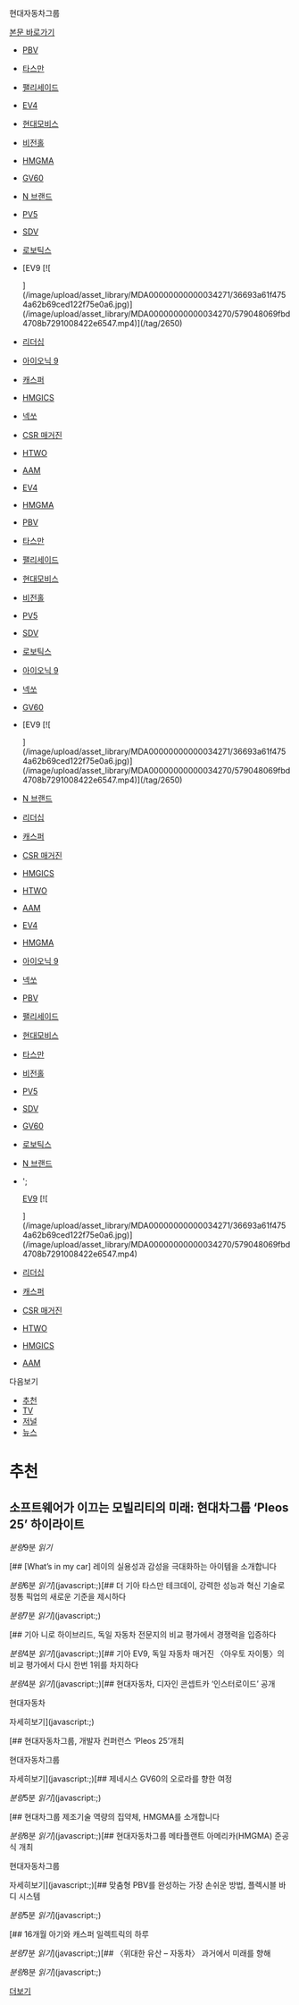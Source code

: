 현대자동차그룹






[본문 바로가기](#container)




* [PBV](/tag/1012)
* [타스만](/tag/3019)
* [팰리세이드](/tag/878)

* [EV4](/tag/2844)
* [현대모비스](/tag/756)
* [비전홀](/tag/2745)
* [HMGMA](/tag/3206)
* [GV60](/tag/1182)
* [N 브랜드](/tag/2668)

* [PV5](/tag/2862)
* [SDV](/tag/2465)
* [로보틱스](/tag/1021)

* [EV9
  [![

  ](/image/upload/asset_library/MDA00000000000034271/36693a61f4754a62b69ced122f75e0a6.jpg)](/image/upload/asset_library/MDA00000000000034270/579048069fbd4708b7291008422e6547.mp4)](/tag/2650)
* [리더십](/about-us/leadership)
* [아이오닉 9](/tag/3020)
* [캐스퍼](/tag/933)
* [HMGICS](/tag/1477)
* [넥쏘](/tag/884)

* [CSR 매거진](https://csr-magazine.hyundaimotorgroup.com )
* [HTWO](/tag/1008)
* [AAM](/tag/2369)

* [EV4](/tag/2844)
* [HMGMA](/tag/3206)

* [PBV](/tag/1012)
* [타스만](/tag/3019)
* [팰리세이드](/tag/878)
* [현대모비스](/tag/756)

* [비전홀](/tag/2745)
* [PV5](/tag/2862)
* [SDV](/tag/2465)
* [로보틱스](/tag/1021)

* [아이오닉 9](/tag/3020)
* [넥쏘](/tag/884)

* [GV60](/tag/1182)
* [EV9
  [![

  ](/image/upload/asset_library/MDA00000000000034271/36693a61f4754a62b69ced122f75e0a6.jpg)](/image/upload/asset_library/MDA00000000000034270/579048069fbd4708b7291008422e6547.mp4)](/tag/2650)
* [N 브랜드](/tag/2668)
* [리더십](/about-us/leadership)
* [캐스퍼](/tag/933)

* [CSR 매거진](https://csr-magazine.hyundaimotorgroup.com )
* [HMGICS](/tag/1477)
* [HTWO](/tag/1008)
* [AAM](/tag/2369)

* [EV4](/tag/2844)
* [HMGMA](/tag/3206)
* [아이오닉 9](/tag/3020)
* [넥쏘](/tag/884)

* [PBV](/tag/1012)
* [팰리세이드](/tag/878)
* [현대모비스](/tag/756)
* [타스만](/tag/3019)
* [비전홀](/tag/2745)
* [PV5](/tag/2862)
* [SDV](/tag/2465)

* [GV60](/tag/1182)
* [로보틱스](/tag/1021)
* [N 브랜드](/tag/2668)
* ';

  [EV9](/tag/2650)
  [![

  ](/image/upload/asset_library/MDA00000000000034271/36693a61f4754a62b69ced122f75e0a6.jpg)](/image/upload/asset_library/MDA00000000000034270/579048069fbd4708b7291008422e6547.mp4)
* [리더십](/about-us/leadership)
* [캐스퍼](/tag/933)
* [CSR 매거진](https://csr-magazine.hyundaimotorgroup.com )
* [HTWO](/tag/1008)
* [HMGICS](/tag/1477)
* [AAM](/tag/2369)

다음보기



* [추천](/main/mainRecommend)
* [TV](/main/mainTv?tabYn=Y)
* [저널](/main/mainJournal?tabYn=Y)
* [뉴스](/news/newsMain)




# 추천

## 소프트웨어가 이끄는 모빌리티의 미래: 현대차그룹 ‘Pleos 25’ 하이라이트

*분량*9분 *읽기*



[## [What’s in my car] 레이의 실용성과 감성을 극대화하는 아이템을 소개합니다

*분량*6분 *읽기*](javascript:;)[## 더 기아 타스만 테크데이, 강력한 성능과 혁신 기술로 정통 픽업의 새로운 기준을 제시하다

*분량*7분 *읽기*](javascript:;)



[## 기아 니로 하이브리드, 독일 자동차 전문지의 비교 평가에서 경쟁력을 입증하다

*분량*4분 *읽기*](javascript:;)[## 기아 EV9, 독일 자동차 매거진 〈아우토 자이퉁〉의 비교 평가에서 다시 한번 1위를 차지하다

*분량*4분 *읽기*](javascript:;)[## 현대자동차, 디자인 콘셉트카 ‘인스터로이드’ 공개

현대자동차

 자세히보기](javascript:;)

[## 현대자동차그룹, 개발자 컨퍼런스 ‘Pleos 25’개최

현대자동차그룹

 자세히보기](javascript:;)[## 제네시스 GV60의 오로라를 향한 여정

*분량*5분 *읽기*](javascript:;)

[## 현대차그룹 제조기술 역량의 집약체, HMGMA를 소개합니다

*분량*8분 *읽기*](javascript:;)[## 현대자동차그룹 메타플랜트 아메리카(HMGMA) 준공식 개최

현대자동차그룹

 자세히보기](javascript:;)[## 맞춤형 PBV를 완성하는 가장 손쉬운 방법, 플렉시블 바디 시스템

*분량*5분 *읽기*](javascript:;)

[## 16개월 아기와 캐스퍼 일렉트릭의 하루

*분량*7분 *읽기*](javascript:;)[## 〈위대한 유산 – 자동차〉 과거에서 미래를 향해

*분량*8분 *읽기*](javascript:;)

[더보기](javascript:;)